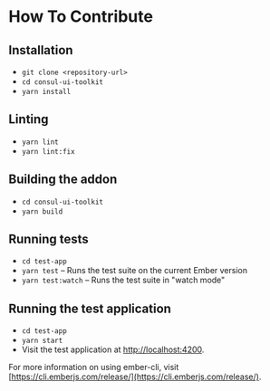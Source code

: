 # How To Contribute

## Installation

* `git clone <repository-url>`
* `cd consul-ui-toolkit`
* `yarn install`

## Linting

* `yarn lint`
* `yarn lint:fix`

## Building the addon

* `cd consul-ui-toolkit`
* `yarn build`

## Running tests

* `cd test-app`
* `yarn test` – Runs the test suite on the current Ember version
* `yarn test:watch` – Runs the test suite in "watch mode"

## Running the test application

* `cd test-app`
* `yarn start`
* Visit the test application at [http://localhost:4200](http://localhost:4200).

For more information on using ember-cli, visit [https://cli.emberjs.com/release/](https://cli.emberjs.com/release/).
